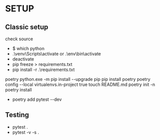 # SETUP

## Classic setup

check source
- $ which python
- .\venv\Scripts\activate or .\env\bin\activate
- deactivate
- pip freeze > requirements.txt 
- pip install -r .\requirements.txt

poetry
	python.exe -m pip install --upgrade pip
	pip install poetry
	poetry config --local virtualenvs.in-project true
	touch README.md
	poetry init -n
	poetry install
- poetry add pytest --dev

## Testing
- pytest .
- pytest -v -s .
